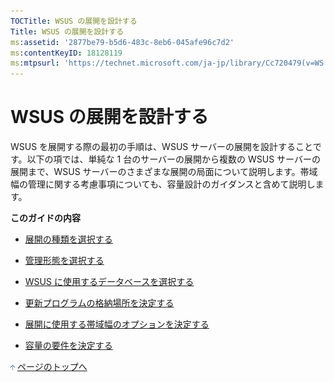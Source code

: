 ```yaml
---
TOCTitle: WSUS の展開を設計する
Title: WSUS の展開を設計する
ms:assetid: '2877be79-b5d6-483c-8eb6-045afe96c7d2'
ms:contentKeyID: 18128119
ms:mtpsurl: 'https://technet.microsoft.com/ja-jp/library/Cc720479(v=WS.10)'
---
```


WSUS の展開を設計する
=====================

WSUS を展開する際の最初の手順は、WSUS サーバーの展開を設計することです。以下の項では、単純な 1 台のサーバーの展開から複数の WSUS サーバーの展開まで、WSUS サーバーのさまざまな展開の局面について説明します。帯域幅の管理に関する考慮事項についても、容量設計のガイダンスと含めて説明します。

**このガイドの内容**

-   [展開の種類を選択する](http://www.microsoft.com/japan/technet/prodtechnol/windowsserver2003/library/wsus/wsusdeploymentguidetc/bc61fb16-13d4-4b3e-b547-fae6a0d5b7bc.mspx)

-   [管理形態を選択する](http://www.microsoft.com/japan/technet/prodtechnol/windowsserver2003/library/wsus/wsusdeploymentguidetc/c18ab8e3-b76d-46a8-84e6-b46adb778098.mspx)

-   [WSUS に使用するデータベースを選択する](http://www.microsoft.com/japan/technet/prodtechnol/windowsserver2003/library/wsus/wsusdeploymentguidetc/86b1e90d-307d-4b35-88a1-84baccd1ff63.mspx)

-   [更新プログラムの格納場所を決定する](http://www.microsoft.com/japan/technet/prodtechnol/windowsserver2003/library/wsus/wsusdeploymentguidetc/3102c059-d7a4-49d8-8de8-299e730bb109.mspx)

-   [展開に使用する帯域幅のオプションを決定する](http://www.microsoft.com/japan/technet/prodtechnol/windowsserver2003/library/wsus/wsusdeploymentguidetc/8001cd1d-8c32-4962-8bad-9dede4cd90e5.mspx)

-   [容量の要件を決定する](http://www.microsoft.com/japan/technet/prodtechnol/windowsserver2003/library/wsus/wsusdeploymentguidetc/cd484776-86cb-41ca-8250-f771d77a9cb6.mspx)

![](images/Cc720479.arrow_px_up(ja-jp,WS.10).gif) [ページのトップへ](#ctl00_rs1_eb1_panel1)
